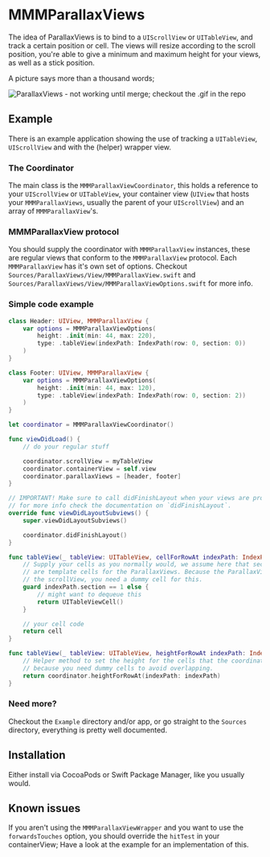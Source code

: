 #  MMMParallaxViews

The idea of ParallaxViews is to bind to a `UIScrollView` or `UITableView`, and track
a certain position or cell. The views will resize according to the scroll position,
you're able to give a minimum and maximum height for your views, as well as a stick
position.

A picture says more than a thousand words;

![ParallaxViews - not working until merge; checkout the .gif in the repo](./ParallaxViews.gif)

## Example

There is an example application showing the use of tracking a `UITableView`, `UIScrollView`
and with the (helper) wrapper view.

### The Coordinator

The main class is the `MMMParallaxViewCoordinator`, this holds a reference to your
`UIScrollView` or `UITableView`, your container view (`UIView` that hosts your
`MMMParallaxViews`, usually the parent of your `UIScrollView`) and an array of
`MMMParallaxView`'s.

### MMMParallaxView protocol

You should supply the coordinator with `MMMParallaxView` instances, these are regular
views that conform to the `MMMParallaxView` protocol. Each `MMMParallaxView` has it's own
set of options. Checkout `Sources/ParallaxViews/View/MMMParallaxView.swift` and
`Sources/ParallaxViews/View/MMMParallaxViewOptions.swift` for more info.

### Simple code example

```swift
class Header: UIView, MMMParallaxView {
    var options = MMMParallaxViewOptions(
        height: .init(min: 44, max: 220),
        type: .tableView(indexPath: IndexPath(row: 0, section: 0))
    )
}

class Footer: UIView, MMMParallaxView {
    var options = MMMParallaxViewOptions(
        height: .init(min: 44, max: 120),
        type: .tableView(indexPath: IndexPath(row: 0, section: 2))
    )
}

let coordinator = MMMParallaxViewCoordinator()

func viewDidLoad() {
    // do your regular stuff

    coordinator.scrollView = myTableView
    coordinator.containerView = self.view
    coordinator.parallaxViews = [header, footer]
}

// IMPORTANT! Make sure to call didFinishLayout when your views are properly calculated.
// for more info check the documentation on `didFinishLayout`.
override func viewDidLayoutSubviews() {
	super.viewDidLayoutSubviews()

	coordinator.didFinishLayout()
}

func tableView(_ tableView: UITableView, cellForRowAt indexPath: IndexPath) -> UITableViewCell {
    // Supply your cells as you normally would, we assume here that section 0 and 2
    // are template cells for the ParallaxViews. Because the ParallaxView's are overlaying
    // the scrollView, you need a dummy cell for this.
    guard indexPath.section == 1 else {
        // might want to dequeue this
        return UITableViewCell()
    }

    // your cell code
    return cell
}

func tableView(_ tableView: UITableView, heightForRowAt indexPath: IndexPath) -> CGFloat {
    // Helper method to set the height for the cells that the coordinator is tracking,
    // because you need dummy cells to avoid overlapping.
    return coordinator.heightForRowAt(indexPath: indexPath)
}
```

### Need more?

Checkout the `Example` directory and/or app, or go straight to the `Sources` directory,
everything is pretty well documented.

## Installation

Either install via CocoaPods or Swift Package Manager, like you usually would.

## Known issues

If you aren't using the `MMMParallaxViewWrapper` and you want to use the `forwardsTouches`
option, you should override the `hitTest` in your containerView; Have a look at
the example for an implementation of this.
